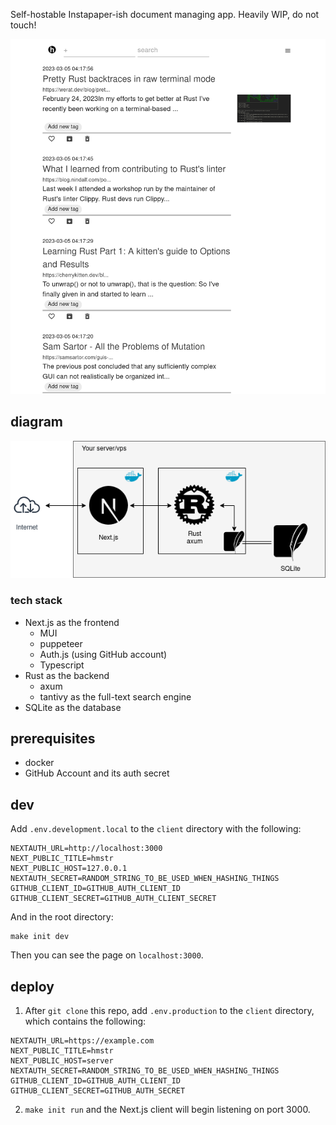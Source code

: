 Self-hostable Instapaper-ish document managing app.
Heavily WIP, do not touch!

![screenshot.png](screenshots/screenshot.png)

## diagram
![diagram.png](screenshots/diagram.png)

### tech stack
- Next.js as the frontend
  - MUI
  - puppeteer
  - Auth.js (using GitHub account)
  - Typescript
- Rust as the backend
  - axum
  - tantivy as the full-text search engine
- SQLite as the database

## prerequisites
- docker
- GitHub Account and its auth secret

## dev
Add `.env.development.local` to the `client` directory with the following:
```
NEXTAUTH_URL=http://localhost:3000
NEXT_PUBLIC_TITLE=hmstr
NEXT_PUBLIC_HOST=127.0.0.1
NEXTAUTH_SECRET=RANDOM_STRING_TO_BE_USED_WHEN_HASHING_THINGS
GITHUB_CLIENT_ID=GITHUB_AUTH_CLIENT_ID
GITHUB_CLIENT_SECRET=GITHUB_AUTH_CLIENT_SECRET
```

And in the root directory:
```
make init dev 
```
Then you can see the page on `localhost:3000`.

## deploy
1. After `git clone` this repo, add `.env.production` to the `client` directory, which contains the following:
```
NEXTAUTH_URL=https://example.com
NEXT_PUBLIC_TITLE=hmstr
NEXT_PUBLIC_HOST=server
NEXTAUTH_SECRET=RANDOM_STRING_TO_BE_USED_WHEN_HASHING_THINGS
GITHUB_CLIENT_ID=GITHUB_AUTH_CLIENT_ID
GITHUB_CLIENT_SECRET=GITHUB_AUTH_SECRET
```
2. `make init run` and the Next.js client will begin listening on port 3000.
